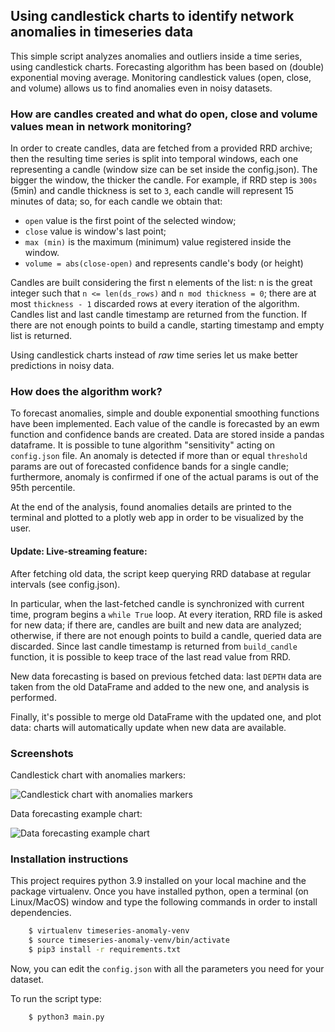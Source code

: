 ## Using candlestick charts to identify network anomalies in timeseries data

This simple script analyzes anomalies and outliers inside a time series, using candlestick charts.
Forecasting algorithm has been based on (double) exponential moving average.
Monitoring candlestick values (open, close, and volume) allows us to find anomalies even in
noisy datasets.

### How are candles created and what do open, close and volume values mean in network monitoring?

In order to create candles, data are fetched from a provided RRD archive; then the resulting time series is 
split into temporal windows, each one representing a candle (window size can be set inside the config.json).
The bigger the window, the thicker the candle. For example, if RRD step is ```300s``` (5min) and candle thickness is set
to ```3```, each candle will represent 15 minutes of data; so, for each candle we obtain that:

- ```open``` value is the first point of the selected window;
- ```close``` value is window's last point;
- ```max (min)``` is the maximum (minimum) value registered inside the window.
- ```volume = abs(close-open)``` and represents candle's body (or height)

Candles are built considering the first n elements of the list: 
n is the great integer such that ```n <= len(ds_rows)``` and ```n mod thickness = 0```; there are at most 
```thickness - 1``` discarded rows at every iteration of the algorithm. Candles list and last candle timestamp are returned from the function.
If there are not enough points to build a candle, starting timestamp and empty list is returned.

Using candlestick charts instead of _raw_ time series let us make better predictions in noisy data.


### How does the algorithm work?

To forecast anomalies, simple and double exponential smoothing functions have been implemented.
Each value of the candle is forecasted by an ewm function and confidence bands are created. Data are stored inside
a pandas dataframe. It is possible to tune algorithm "sensitivity" acting on ```config.json``` file. 
An anomaly is detected if more than or equal ```threshold``` params are out of forecasted confidence bands for a single candle; 
furthermore, anomaly is confirmed if one of the actual params is out of the 95th percentile.

At the end of the analysis, found anomalies details are printed to the terminal and plotted to a plotly web app in order
to be visualized by the user.

#### Update: Live-streaming feature:
After fetching old data, the script keep querying RRD database at regular intervals (see config.json).

In particular, when the last-fetched candle is synchronized with current time, program begins a ```while True``` loop.
At every iteration, RRD file is asked for new data; if there are, candles are built and new data are analyzed; 
otherwise, if there are not enough points to build a candle, queried data are discarded. Since last candle timestamp 
is returned from ```build_candle``` function, it is possible to keep trace of the last read value from RRD. 

New data forecasting is based on previous fetched data: last ```DEPTH``` data are taken from the old DataFrame and
added to the new one, and analysis is performed.

Finally, it's possible to merge old DataFrame with the updated one, and plot data: charts will automatically update 
when new data are available.

### Screenshots
Candlestick chart with anomalies markers:

![Candlestick chart with anomalies markers](assets/detected_anomalies.png)

Data forecasting example chart:

![Data forecasting example chart](assets/chart_example.png)

### Installation instructions

This project requires python 3.9 installed on your local machine and the package virtualenv.
Once you have installed python, open a terminal (on Linux/MacOS) window and type the following commands
in order to install dependencies.

```bash
    $ virtualenv timeseries-anomaly-venv
    $ source timeseries-anomaly-venv/bin/activate
    $ pip3 install -r requirements.txt  
```

Now, you can edit the ```config.json``` with all the parameters you need for your dataset.

To run the script type:
```bash
    $ python3 main.py
```

